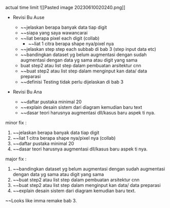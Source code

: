 actual time limit
![[Pasted image 20230610020240.png]]
- Revisi Bu Ause
	- ~~jelaskan berapa banyak data tiap digit 
	- ~~siapa yang saya wawancarai
	- ~~liat berapa pixel each digit (collab)
		- ~~liat 1 citra berapa shape nya/pixel nya
	- ~~jelaskan step step each subbab di bab 3 (step input data etc)
	- ~~bandingkan dataset yg belum augmentasi dengan sudah augmentasi dengan data yg sama atau digit yang sama
	- buat step2 atau list step dalam pembuatan arsitektur cnn
	- ~~buat step2 atau list step dalam menginput kan data/ data preparasi
	- ~~definisi Testing tidak perlu dijelaskan di bab 3

- Revisi Bu Ana
	- ~~daftar pustaka minimal 20
	- ~~explain desain sistem dari diagram kemudian baru text 
	- ~~dasar teori harusnya augmentasi dll/kasus baru aspek ti nya.

minor fix :
1. ~~jelaskan berapa banyak data tiap digit 
2. ~~liat 1 citra berapa shape nya/pixel nya (collab)
3. ~~daftar pustaka minimal 20
4. ~~dasar teori harusnya augmentasi dll/kasus baru aspek ti nya.

major fix :
1. ~~bandingkan dataset yg belum augmentasi dengan sudah augmentasi dengan data yg sama atau digit yang sama
2. ~~buat step2 atau list step dalam pembuatan arsitektur cnn
3. ~~buat step2 atau list step dalam menginput kan data/ data preparasi
4. ~~explain desain sistem dari diagram kemudian baru text.

~~Looks like imma remake bab 3.